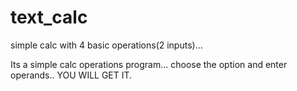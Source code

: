 # text_calc
simple calc with 4 basic operations(2 inputs)...

Its a simple calc operations program...
choose the option and enter operands..
YOU WILL GET IT.
